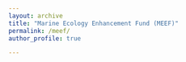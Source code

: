 ```yaml
---
layout: archive
title: "Marine Ecology Enhancement Fund (MEEF)"
permalink: /meef/
author_profile: true

---
```


